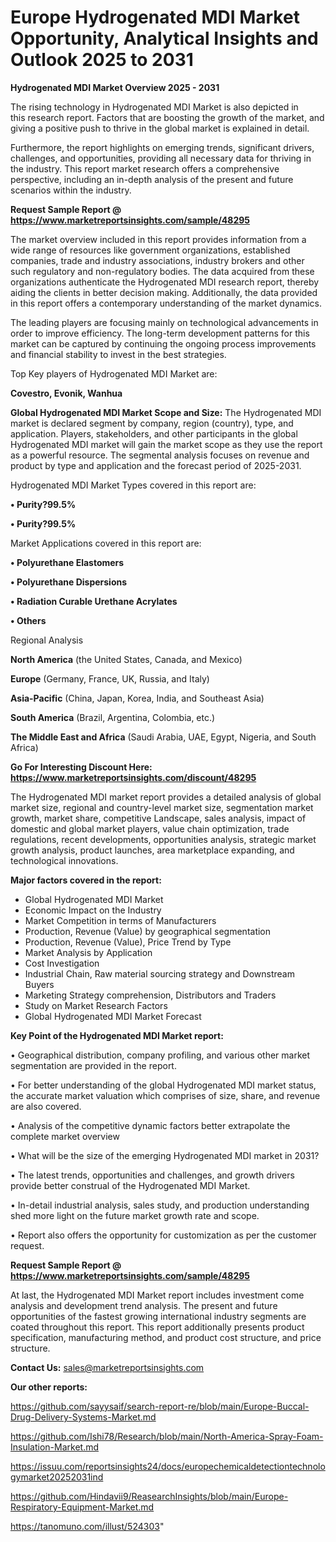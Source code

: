 # Europe Hydrogenated MDI Market Opportunity, Analytical Insights and Outlook 2025 to 2031

<Strong> Hydrogenated MDI Market Overview 2025 - 2031</strong>

The rising technology in Hydrogenated MDI Market is also depicted in this research report. Factors that are boosting the growth of the market, and giving a positive push to thrive in the global market is explained in detail.

Furthermore, the report highlights on emerging trends, significant drivers, challenges, and opportunities, providing all necessary data for thriving in the industry. This report market research offers a comprehensive perspective, including an in-depth analysis of the present and future scenarios within the industry.

<strong>Request Sample Report @ <a href=https://www.marketreportsinsights.com/sample/48295>https://www.marketreportsinsights.com/sample/48295</a></strong>

The market overview included in this report provides information from a wide range of resources like government organizations, established companies, trade and industry associations, industry brokers and other such regulatory and non-regulatory bodies. The data acquired from these organizations authenticate the Hydrogenated MDI research report, thereby aiding the clients in better decision making. Additionally, the data provided in this report offers a contemporary understanding of the market dynamics.

The leading players are focusing mainly on technological advancements in order to improve efficiency. The long-term development patterns for this market can be captured by continuing the ongoing process improvements and financial stability to invest in the best strategies.

Top Key players of Hydrogenated MDI Market are:

<strong>Covestro, Evonik, Wanhua</strong>

<strong><b>Global Hydrogenated MDI Market Scope and Size:</b></strong>
The Hydrogenated MDI market is declared segment by company, region (country), type, and application. Players, stakeholders, and other participants in the global Hydrogenated MDI market will gain the market scope as they use the report as a powerful resource. The segmental analysis focuses on revenue and product by type and application and the forecast period of 2025-2031.

Hydrogenated MDI Market Types covered in this report are:

<strong>•  Purity?99.5%

•  Purity?99.5%</strong>

Market Applications covered in this report are:

<strong>•  Polyurethane Elastomers

•  Polyurethane Dispersions

•  Radiation Curable Urethane Acrylates

•  Others</strong> 

Regional Analysis

<strong>North America</strong> (the United States, Canada, and Mexico)

<strong>Europe</strong> (Germany, France, UK, Russia, and Italy)

<strong>Asia-Pacific</strong> (China, Japan, Korea, India, and Southeast Asia)

<strong>South America</strong> (Brazil, Argentina, Colombia, etc.)

<strong>The Middle East and Africa</strong> (Saudi Arabia, UAE, Egypt, Nigeria, and South Africa)

<strong>Go For Interesting Discount Here: <a href=https://www.marketreportsinsights.com/discount/48295>https://www.marketreportsinsights.com/discount/48295</a></strong>

The Hydrogenated MDI market report provides a detailed analysis of global market size, regional and country-level market size, segmentation market growth, market share, competitive Landscape, sales analysis, impact of domestic and global market players, value chain optimization, trade regulations, recent developments, opportunities analysis, strategic market growth analysis, product launches, area marketplace expanding, and technological innovations.

<strong><b>Major factors covered in the report:</b></strong>
<ul>
  <li>Global Hydrogenated MDI Market </li>
  <li>Economic Impact on the Industry</li>
  <li>Market Competition in terms of Manufacturers</li>
  <li>Production, Revenue (Value) by geographical segmentation</li>
  <li>Production, Revenue (Value), Price Trend by Type</li>
  <li>Market Analysis by Application</li>
  <li>Cost Investigation</li>
  <li>Industrial Chain, Raw material sourcing strategy and Downstream Buyers</li>
  <li>Marketing Strategy comprehension, Distributors and Traders</li>
  <li>Study on Market Research Factors</li>
  <li>Global Hydrogenated MDI Market Forecast</li>
</ul>

<strong><b>Key Point of the Hydrogenated MDI Market report:</b></strong>

• Geographical distribution, company profiling, and various other market segmentation are provided in the report.

• For better understanding of the global Hydrogenated MDI market status, the accurate market valuation which comprises of size, share, and revenue are also covered.

• Analysis of the competitive dynamic factors better extrapolate the complete market overview

• What will be the size of the emerging Hydrogenated MDI market in 2031?

• The latest trends, opportunities and challenges, and growth drivers provide better construal of the Hydrogenated MDI Market.

• In-detail industrial analysis, sales study, and production understanding shed more light on the future market growth rate and scope.

• Report also offers the opportunity for customization as per the customer request.

<strong>Request Sample Report @ <a href=https://www.marketreportsinsights.com/sample/48295>https://www.marketreportsinsights.com/sample/48295</a></strong>

At last, the Hydrogenated MDI Market report includes investment come analysis and development trend analysis. The present and future opportunities of the fastest growing international industry segments are coated throughout this report. This report additionally presents product specification, manufacturing method, and product cost structure, and price structure.

<strong>Contact Us:</strong>
sales@marketreportsinsights.com

<strong>Our other reports:</strong>

<a href=https://github.com/sayysaif/search-report-re/blob/main/Europe-Buccal-Drug-Delivery-Systems-Market.md>https://github.com/sayysaif/search-report-re/blob/main/Europe-Buccal-Drug-Delivery-Systems-Market.md</a>

<a href=https://github.com/Ishi78/Research/blob/main/North-America-Spray-Foam-Insulation-Market.md>https://github.com/Ishi78/Research/blob/main/North-America-Spray-Foam-Insulation-Market.md</a>

<a href=https://issuu.com/reportsinsights24/docs/europechemicaldetectiontechnologymarket20252031ind>https://issuu.com/reportsinsights24/docs/europechemicaldetectiontechnologymarket20252031ind</a>

<a href=https://github.com/Hindavii9/ReasearchInsights/blob/main/Europe-Respiratory-Equipment-Market.md>https://github.com/Hindavii9/ReasearchInsights/blob/main/Europe-Respiratory-Equipment-Market.md</a>

<a href=https://tanomuno.com/illust/524303>https://tanomuno.com/illust/524303</a>"
